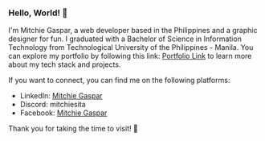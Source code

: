 ### Hello, World! 👋

I'm Mitchie Gaspar, a web developer based in the Philippines and a graphic designer for fun. I graduated with a Bachelor of Science in Information Technology from Technological University of the Philippines - Manila. You can explore my portfolio by following this link: [Portfolio Link](https://657979387b7aed7a8a99167d--resonant-salmiakki-90b738.netlify.app/) to learn more about my tech stack and projects. 

If you want to connect, you can find me on the following platforms:
- LinkedIn: [Mitchie Gaspar](https://www.linkedin.com/in/mitchie-gaspar-70040a234/)
- Discord: mitchiesita
- Facebook: [Mitchie Gaspar](https://www.facebook.com/Deckidu/)

Thank you for taking the time to visit! 🌟
